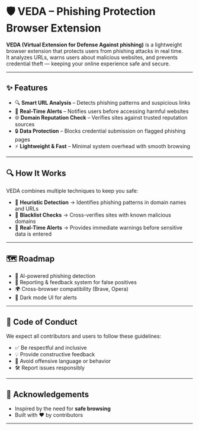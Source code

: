 # 🛡️ VEDA – Phishing Protection Browser Extension  

**VEDA (Virtual Extension for Defense Against phishing)** is a lightweight browser extension that protects users from phishing attacks in real time.  
It analyzes URLs, warns users about malicious websites, and prevents credential theft — keeping your online experience safe and secure.  

---

## ✨ Features  
- 🔍 **Smart URL Analysis** – Detects phishing patterns and suspicious links  
- 🛑 **Real-Time Alerts** – Notifies users before accessing harmful websites  
- 🌐 **Domain Reputation Check** – Verifies sites against trusted reputation sources  
- 🔒 **Data Protection** – Blocks credential submission on flagged phishing pages  
- ⚡ **Lightweight & Fast** – Minimal system overhead with smooth browsing  

---

## 🔍 How It Works  
VEDA combines multiple techniques to keep you safe:  
- 🧠 **Heuristic Detection** → Identifies phishing patterns in domain names and URLs  
- 📛 **Blacklist Checks** → Cross-verifies sites with known malicious domains  
- 🚨 **Real-Time Alerts** → Provides immediate warnings before sensitive data is entered  

---

## 🗺️ Roadmap  
- 🤖 AI-powered phishing detection  
- 📢 Reporting & feedback system for false positives  
- 🌍 Cross-browser compatibility (Brave, Opera)  
- 🌙 Dark mode UI for alerts  

---

## 📜 Code of Conduct  
We expect all contributors and users to follow these guidelines:  
- ✅ Be respectful and inclusive  
- 💡 Provide constructive feedback  
- 🚫 Avoid offensive language or behavior  
- 🛠️ Report issues responsibly  

---

## 🙏 Acknowledgements  
- Inspired by the need for **safe browsing**  
- Built with ❤️ by contributors  

---
